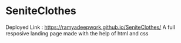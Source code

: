# SeniteClothes
Deployed Link : https://ramyadeepwork.github.io/SeniteClothes/
A full resposive landing page made with the help of html and css
